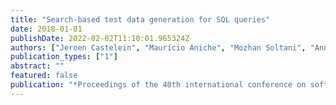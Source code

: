 ```yaml
---
title: "Search-based test data generation for SQL queries"
date: 2018-01-01
publishDate: 2022-02-02T11:10:01.965324Z
authors: ["Jeroen Castelein", "Maurı́cio Aniche", "Mozhan Soltani", "Annibale Panichella", "Arie van Deursen"]
publication_types: ["1"]
abstract: ""
featured: false
publication: "*Proceedings of the 40th international conference on software engineering*"
---
```


